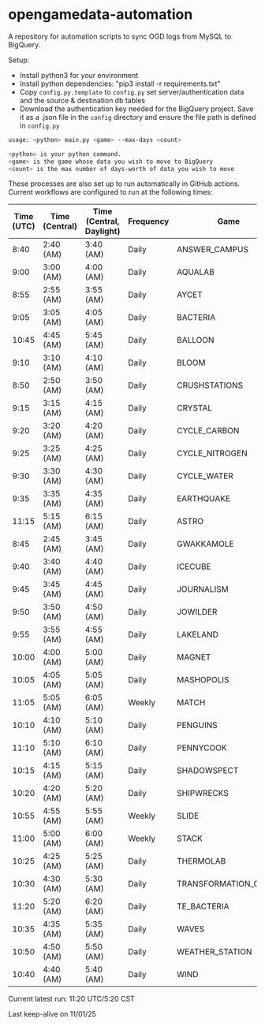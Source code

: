 # opengamedata-automation

A repository for automation scripts to sync OGD logs from MySQL to BigQuery.

Setup:

* Install python3 for your environment
* Install python dependencies: "pip3 install -r requirements.txt"
* Copy `config.py.template` to `config.py` set server/authentication data and the source & destination db tables
* Download the authentication key needed for the BigQuery project. Save it as a .json file in the `config` directory and ensure the file path is defined in `config.py`

```bash
usage: <python> main.py <game> --max-days <count>

<python> is your python command.
<game> is the game whose data you wish to move to BigQuery
<count> is the max number of days-worth of data you wish to move
```

These processes are also set up to run automatically in GitHub actions.
Current workflows are configured to run at the following times:

| Time (UTC) | Time (Central) | Time (Central, Daylight) | Frequency | Game                 | Status  |
| ---        | ---            | ---                      | ---       | ---                  | ---     |
|  8:40      | 2:40 (AM)      | 3:40 (AM)                | Daily     | ANSWER_CAMPUS        | ![Answer Campus](https://github.com/opengamedata/opengamedata-automation/actions/workflows/answer_campus.yml/badge.svg) |
|  9:00      | 3:00 (AM)      | 4:00 (AM)                | Daily     | AQUALAB              | ![Aqualab](https://github.com/opengamedata/opengamedata-automation/actions/workflows/aqualab.yml/badge.svg) |
|  8:55      | 2:55 (AM)      | 3:55 (AM)                | Daily     | AYCET                | ![All You Can ET](https://github.com/opengamedata/opengamedata-automation/actions/workflows/aycet.yml/badge.svg) |
|  9:05      | 3:05 (AM)      | 4:05 (AM)                | Daily     | BACTERIA             | ![Bacteria](https://github.com/opengamedata/opengamedata-automation/actions/workflows/bacteria.yml/badge.svg) |
| 10:45      | 4:45 (AM)      | 5:45 (AM)                | Daily     | BALLOON              | ![Balloon](https://github.com/opengamedata/opengamedata-automation/actions/workflows/balloon.yml/badge.svg) |
|  9:10      | 3:10 (AM)      | 4:10 (AM)                | Daily     | BLOOM                | ![Bloom](https://github.com/opengamedata/opengamedata-automation/actions/workflows/bloom.yml/badge.svg) |
|  8:50      | 2:50 (AM)      | 3:50 (AM)                | Daily     | CRUSHSTATIONS        | ![CrushStations](https://github.com/opengamedata/opengamedata-automation/actions/workflows/crushstations.yml/badge.svg) |
|  9:15      | 3:15 (AM)      | 4:15 (AM)                | Daily     | CRYSTAL              | ![Crystal](https://github.com/opengamedata/opengamedata-automation/actions/workflows/crystal.yml/badge.svg) |
|  9:20      | 3:20 (AM)      | 4:20 (AM)                | Daily     | CYCLE_CARBON         | ![Carbon Cycle](https://github.com/opengamedata/opengamedata-automation/actions/workflows/cycle_carbon.yml/badge.svg) |
|  9:25      | 3:25 (AM)      | 4:25 (AM)                | Daily     | CYCLE_NITROGEN       | ![Nitrogen Cycle](https://github.com/opengamedata/opengamedata-automation/actions/workflows/cycle_nitrogen.yml/badge.svg) |
|  9:30      | 3:30 (AM)      | 4:30 (AM)                | Daily     | CYCLE_WATER          | ![Water Cycle](https://github.com/opengamedata/opengamedata-automation/actions/workflows/cycle_water.yml/badge.svg) |
|  9:35      | 3:35 (AM)      | 4:35 (AM)                | Daily     | EARTHQUAKE           | ![Earthquake](https://github.com/opengamedata/opengamedata-automation/actions/workflows/earthquake.yml/badge.svg) |
|  11:15     | 5:15 (AM)      | 6:15 (AM)                | Daily     | ASTRO                | ![Ex Sidera](https://github.com/opengamedata/opengamedata-automation/actions/workflows/astro.yml/badge.svg) |
|  8:45      | 2:45 (AM)      | 3:45 (AM)                | Daily     | GWAKKAMOLE           | ![Gwakkamole](https://github.com/opengamedata/opengamedata-automation/actions/workflows/gwakkamole.yml/badge.svg) |
|  9:40      | 3:40 (AM)      | 4:40 (AM)                | Daily     | ICECUBE              | ![Icecube](https://github.com/opengamedata/opengamedata-automation/actions/workflows/icecube.yml/badge.svg) |
|  9:45      | 3:45 (AM)      | 4:45 (AM)                | Daily     | JOURNALISM           | ![Journalism](https://github.com/opengamedata/opengamedata-automation/actions/workflows/journalism.yml/badge.svg) |
|  9:50      | 3:50 (AM)      | 4:50 (AM)                | Daily     | JOWILDER             | ![Jo Wilder](https://github.com/opengamedata/opengamedata-automation/actions/workflows/jowilder.yml/badge.svg) |
|  9:55      | 3:55 (AM)      | 4:55 (AM)                | Daily     | LAKELAND             | ![Lakeland](https://github.com/opengamedata/opengamedata-automation/actions/workflows/lakeland.yml/badge.svg) |
| 10:00      | 4:00 (AM)      | 5:00 (AM)                | Daily     | MAGNET               | ![Magnet](https://github.com/opengamedata/opengamedata-automation/actions/workflows/magnet.yml/badge.svg) |
| 10:05      | 4:05 (AM)      | 5:05 (AM)                | Daily     | MASHOPOLIS           | ![Mashopolis](https://github.com/opengamedata/opengamedata-automation/actions/workflows/mashopolis.yml/badge.svg) |
| 11:05      | 5:05 (AM)      | 6:05 (AM)                | Weekly    | MATCH                | ![Match](https://github.com/opengamedata/opengamedata-automation/actions/workflows/match.yml/badge.svg) |
| 10:10      | 4:10 (AM)      | 5:10 (AM)                | Daily     | PENGUINS             | ![Penguins](https://github.com/opengamedata/opengamedata-automation/actions/workflows/penguins.yml/badge.svg) |
| 11:10      | 5:10 (AM)      | 6:10 (AM)                | Daily     | PENNYCOOK            | ![Pennycook](https://github.com/opengamedata/opengamedata-automation/actions/workflows/pennycook.yml/badge.svg) |
| 10:15      | 4:15 (AM)      | 5:15 (AM)                | Daily     | SHADOWSPECT          | ![Shadowspect](https://github.com/opengamedata/opengamedata-automation/actions/workflows/shadowspect.yml/badge.svg) |
| 10:20      | 4:20 (AM)      | 5:20 (AM)                | Daily     | SHIPWRECKS           | ![Shipwrecks](https://github.com/opengamedata/opengamedata-automation/actions/workflows/shipwrecks.yml/badge.svg) |
| 10:55      | 4:55 (AM)      | 5:55 (AM)                | Weekly    | SLIDE                | ![Slide](https://github.com/opengamedata/opengamedata-automation/actions/workflows/slide.yml/badge.svg) |
| 11:00      | 5:00 (AM)      | 6:00 (AM)                | Weekly    | STACK                | ![Stack](https://github.com/opengamedata/opengamedata-automation/actions/workflows/stack.yml/badge.svg) |
| 10:25      | 4:25 (AM)      | 5:25 (AM)                | Daily     | THERMOLAB            | ![Thermo Lab](https://github.com/opengamedata/opengamedata-automation/actions/workflows/thermolab.yml/badge.svg) |
| 10:30      | 4:30 (AM)      | 5:30 (AM)                | Daily     | TRANSFORMATION_QUEST | ![Transformations Quest](https://github.com/opengamedata/opengamedata-automation/actions/workflows/transformation_quest.yml/badge.svg) |
| 11:20      | 5:20 (AM)      | 6:20 (AM)                | Daily     | TE_BACTERIA          | ![Tiny Earth: Bacteria](https://github.com/opengamedata/opengamedata-automation/actions/workflows/tinyearth_bacteria.yml/badge.svg) |
| 10:35      | 4:35 (AM)      | 5:35 (AM)                | Daily     | WAVES                | ![Waves](https://github.com/opengamedata/opengamedata-automation/actions/workflows/waves.yml/badge.svg) |
| 10:50      | 4:50 (AM)      | 5:50 (AM)                | Daily     | WEATHER_STATION      | ![Weather Station](https://github.com/opengamedata/opengamedata-automation/actions/workflows/weather_station.yml/badge.svg) |
| 10:40      | 4:40 (AM)      | 5:40 (AM)                | Daily     | WIND                 | ![Wind](https://github.com/opengamedata/opengamedata-automation/actions/workflows/wind.yml/badge.svg) |

Current latest run: 11:20 UTC/5:20 CST

Last keep-alive on 11/01/25
